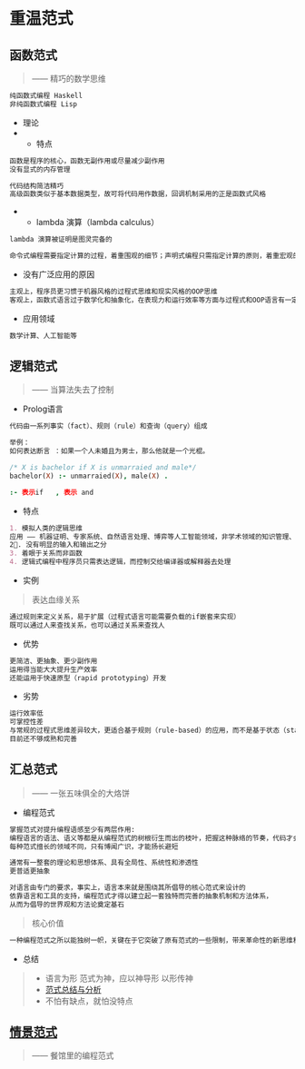 # 重温范式

## 函数范式
> —— 精巧的数学思维

```md
纯函数式编程 Haskell
非纯函数式编程 Lisp
```
* 理论
* * 特点
```md
函数是程序的核心，函数无副作用或尽量减少副作用
没有显式的内存管理

代码结构简洁精巧 
高级函数类似于基本数据类型，故可将代码用作数据，回调机制采用的正是函数式风格
```
* * lambda 演算（lambda calculus）
```md
lambda 演算被证明是图灵完备的
```
```md
命令式编程需要指定计算的过程，着重围观的细节；声明式编程只需指定计算的原则，着重宏观的方向。
```
* 没有广泛应用的原因
```md
主观上，程序员更习惯于机器风格的过程式思维和现实风格的OOP思维
客观上，函数式语言过于数学化和抽象化，在表现力和运行效率等方面与过程式和OOP语言有一定差距
```
* 应用领域
```md
数学计算、人工智能等
```
## 逻辑范式
> —— 当算法失去了控制
* Prolog语言
```md
代码由一系列事实（fact）、规则（rule）和查询（query）组成
```
```md
举例：
如何表达断言 ：如果一个人未婚且为男士，那么他就是一个光棍。
```
```Prolog
/* X is bachelor if X is unmarraied and male*/
bachelor(X) :- unmarraied(X), male(X) .
```
```Prolog
:- 表示if   , 表示 and
```
* 特点
```md
1. 模拟人类的逻辑思维
应用 —— 机器证明、专家系统、自然语言处理、博弈等人工智能领域，非学术领域的知识管理、智能决策分析等
2. 没有明显的输入和输出之分
3. 着眼于关系而非函数
4. 逻辑式编程中程序员只需表达逻辑，而控制交给编译器或解释器去处理
```
* 实例
> 表达血缘关系
```md
通过规则来定义关系，易于扩展（过程式语言可能需要负载的if嵌套来实现）
既可以通过人来查找关系，也可以通过关系来查找人
```
* 优势
```md
更简洁、更抽象、更少副作用
运用得当能大大提升生产效率
还能运用于快速原型（rapid prototyping）开发
```
* 劣势
```md
运行效率低
可掌控性差
与常规的过程式思维差异较大，更适合基于规则（rule-based）的应用，而不是基于状态（state-based）的应用
目前还不够成熟和完善
```
## 汇总范式
> —— 一张五味俱全的大烙饼
* 编程范式
```md
掌握范式对提升编程语感至少有两层作用:
编程语言的语法、语义等都是从编程范式的树根衍生而出的枝叶，把握这种脉络的节奏，代码才会如音乐舞蹈般韵律有致；
每种范式擅长的领域不同，只有博闻广识，才能扬长避短

通常有一整套的理论和思想体系、具有全局性、系统性和渗透性
更普适更抽象

对语言由专门的要求，事实上，语言本来就是围绕其所倡导的核心范式来设计的
依靠语言和工具的支持，编程范式才得以建立起一套独特而完善的抽象机制和方法体系，
从而为倡导的世界观和方法论奠定基石
```
> 核心价值
```md
一种编程范式之所以能独树一帜，关键在于它突破了原有范式的一些限制，带来革命性的新思维和新方法，进一步解放了程序员的生产力
```
* 总结
> * 语言为形 范式为神，应以神导形 以形传神
> * [范式总结与分析](4.1_paradigms-summary.md)
> * 不怕有缺点，就怕没特点

## [情景范式](4.2_paradigms-expamle.md)
> —— 餐馆里的编程范式